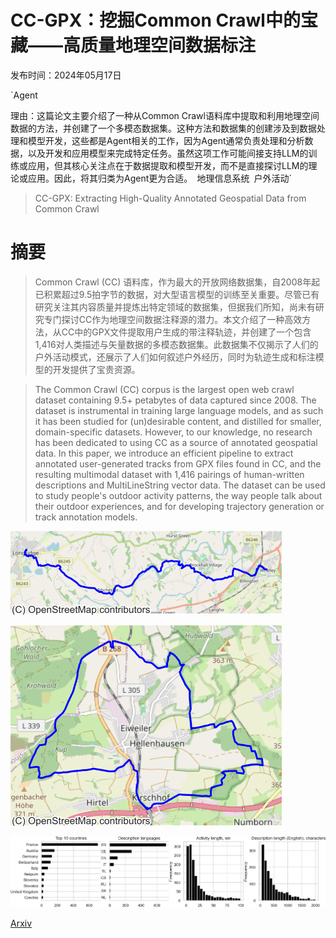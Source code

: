 # CC-GPX：挖掘Common Crawl中的宝藏——高质量地理空间数据标注

发布时间：2024年05月17日

`Agent

理由：这篇论文主要介绍了一种从Common Crawl语料库中提取和利用地理空间数据的方法，并创建了一个多模态数据集。这种方法和数据集的创建涉及到数据处理和模型开发，这些都是Agent相关的工作，因为Agent通常负责处理和分析数据，以及开发和应用模型来完成特定任务。虽然这项工作可能间接支持LLM的训练或应用，但其核心关注点在于数据提取和模型开发，而不是直接探讨LLM的理论或应用。因此，将其归类为Agent更为合适。` `地理信息系统` `户外活动`

> CC-GPX: Extracting High-Quality Annotated Geospatial Data from Common Crawl

# 摘要

> Common Crawl (CC) 语料库，作为最大的开放网络数据集，自2008年起已积累超过9.5拍字节的数据，对大型语言模型的训练至关重要。尽管已有研究关注其内容质量并提炼出特定领域的数据集，但据我们所知，尚未有研究专门探讨CC作为地理空间数据注释源的潜力。本文介绍了一种高效方法，从CC中的GPX文件提取用户生成的带注释轨迹，并创建了一个包含1,416对人类描述与矢量数据的多模态数据集。此数据集不仅揭示了人们的户外活动模式，还展示了人们如何叙述户外经历，同时为轨迹生成和标注模型的开发提供了宝贵资源。

> The Common Crawl (CC) corpus is the largest open web crawl dataset containing 9.5+ petabytes of data captured since 2008. The dataset is instrumental in training large language models, and as such it has been studied for (un)desirable content, and distilled for smaller, domain-specific datasets. However, to our knowledge, no research has been dedicated to using CC as a source of annotated geospatial data. In this paper, we introduce an efficient pipeline to extract annotated user-generated tracks from GPX files found in CC, and the resulting multimodal dataset with 1,416 pairings of human-written descriptions and MultiLineString vector data. The dataset can be used to study people's outdoor activity patterns, the way people talk about their outdoor experiences, and for developing trajectory generation or track annotation models.

![CC-GPX：挖掘Common Crawl中的宝藏——高质量地理空间数据标注](../../../paper_images/2405.11039/gpx_uk.png)

![CC-GPX：挖掘Common Crawl中的宝藏——高质量地理空间数据标注](../../../paper_images/2405.11039/gpx_germany.png)

![CC-GPX：挖掘Common Crawl中的宝藏——高质量地理空间数据标注](../../../paper_images/2405.11039/gpx_stats.png)

[Arxiv](https://arxiv.org/abs/2405.11039)
